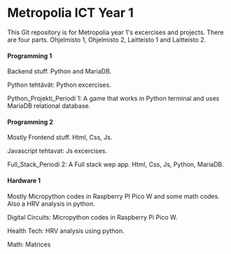 # Metropolia ICT Year 1
This Git repository is for Metropolia year 1's excercises and projects. There are four parts. Ohjelmisto 1, Ohjelmisto 2, Laitteisto 1 and Laitteisto 2.

#### Programming 1
Backend stuff. Python and MariaDB.

Python tehtävät: Python excercises.

Python_Projekti_Periodi 1: A game that works in Python terminal and uses MariaDB relational database.

#### Programming 2
Mostly Frontend stuff. Html, Css, Js.

Javascript tehtavat: Js excercises.

Full_Stack_Periodi 2: A Full stack wep app. Html, Css, Js, Python, MariaDB.

#### Hardware 1
Mostly Micropython codes in Raspberry PI Pico W and some math codes. Also a HRV analysis in python.

Digital Circuits: Micropython codes in Raspberry Pi Pico W.

Health Tech: HRV analysis using python.

Math: Matrices

